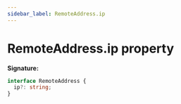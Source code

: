 ```yaml
---
sidebar_label: RemoteAddress.ip
---
```


# RemoteAddress.ip property

**Signature:**

```typescript
interface RemoteAddress {
  ip?: string;
}
```

